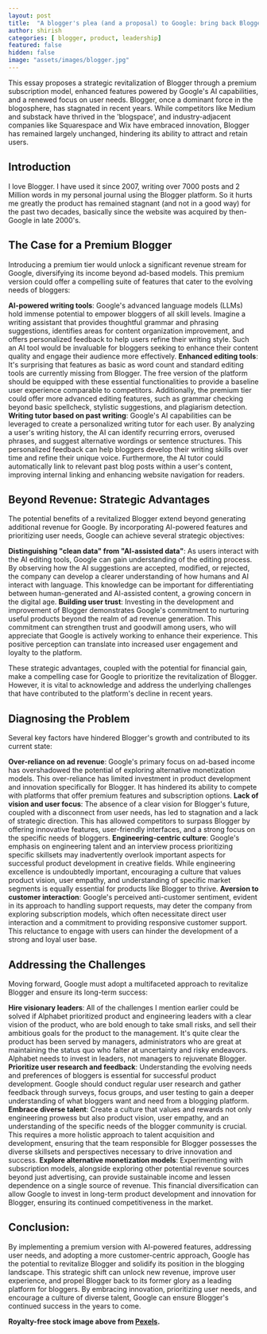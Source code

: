 ```yaml
---
layout: post
title:  "A blogger's plea (and a proposal) to Google: bring back Blogger!"
author: shirish
categories: [ blogger, product, leadership]
featured: false
hidden: false
image: "assets/images/blogger.jpg"
---
```

This essay proposes a strategic revitalization of Blogger through a premium subscription model, enhanced features powered by Google's AI capabilities, and a renewed focus on user needs. Blogger, once a dominant force in the blogosphere, has stagnated in recent years. While competitors like Medium and substack have thrived in the 'blogspace', and industry-adjacent companies like Squarespace and Wix have embraced innovation, Blogger has remained largely unchanged, hindering its ability to attract and retain users. 

## Introduction

I love Blogger. I have used it since 2007, writing over 7000 posts and 2 Million words in my personal journal using the Blogger platform. So it hurts me greatly the product has remained stagnant (and not in a good way) for the past two decades, basically since the website was acquired by then-Google in late 2000's.

## The Case for a Premium Blogger

Introducing a premium tier would unlock a significant revenue stream for Google, diversifying its income beyond ad-based models. This premium version could offer a compelling suite of features that cater to the evolving needs of bloggers:

__AI-powered writing tools__: Google's advanced language models (LLMs) hold immense potential to empower bloggers of all skill levels. Imagine a writing assistant that provides thoughtful grammar and phrasing suggestions, identifies areas for content organization improvement, and offers personalized feedback to help users refine their writing style. Such an AI tool would be invaluable for bloggers seeking to enhance their content quality and engage their audience more effectively.
__Enhanced editing tools__: It's surprising that features as basic as word count and standard editing tools are currently missing from Blogger. The free version of the platform should be equipped with these essential functionalities to provide a baseline user experience comparable to competitors. Additionally, the premium tier could offer more advanced editing features, such as grammar checking beyond basic spellcheck, stylistic suggestions, and plagiarism detection.
__Writing tutor based on past writing__: Google's AI capabilities can be leveraged to create a personalized writing tutor for each user. By analyzing a user's writing history, the AI can identify recurring errors, overused phrases, and suggest alternative wordings or sentence structures. This personalized feedback can help bloggers develop their writing skills over time and refine their unique voice. Furthermore, the AI tutor could automatically link to relevant past blog posts within a user's content, improving internal linking and enhancing website navigation for readers.

## Beyond Revenue: Strategic Advantages

The potential benefits of a revitalized Blogger extend beyond generating additional revenue for Google. By incorporating AI-powered features and prioritizing user needs, Google can achieve several strategic objectives:

__Distinguishing "clean data" from "AI-assisted data"__: As users interact with the AI editing tools, Google can gain understanding of the editing process. By observing how the AI suggestions are accepted, modified, or rejected, the company can develop a clearer understanding of how humans and AI interact with language. This knowledge can be important for differentiating between human-generated and AI-assisted content, a growing concern in the digital age.
__Building user trust__: Investing in the development and improvement of Blogger demonstrates Google's commitment to nurturing useful products beyond the realm of ad revenue generation. This commitment can strengthen trust and goodwill among users, who will appreciate that Google is actively working to enhance their experience. This positive perception can translate into increased user engagement and loyalty to the platform.

These strategic advantages, coupled with the potential for financial gain, make a compelling case for Google to prioritize the revitalization of Blogger. However, it is vital to acknowledge and address the underlying challenges that have contributed to the platform's decline in recent years.

## Diagnosing the Problem

Several key factors have hindered Blogger's growth and contributed to its current state:

__Over-reliance on ad revenue__: Google's primary focus on ad-based income has overshadowed the potential of exploring alternative monetization models. This over-reliance has limited investment in product development and innovation specifically for Blogger. It has hindered its ability to compete with platforms that offer premium features and subscription options.
__Lack of vision and user focus__: The absence of a clear vision for Blogger's future, coupled with a disconnect from user needs, has led to stagnation and a lack of strategic direction. This has allowed competitors to surpass Blogger by offering innovative features, user-friendly interfaces, and a strong focus on the specific needs of bloggers.
__Engineering-centric culture__: Google's emphasis on engineering talent and an interview process prioritizing specific skillsets may inadvertently overlook important aspects for successful product development in creative fields. While engineering excellence is undoubtedly important, encouraging a culture that values product vision, user empathy, and understanding of specific market segments is equally essential for products like Blogger to thrive.
__Aversion to customer interaction__: Google's perceived anti-customer sentiment, evident in its approach to handling support requests, may deter the company from exploring subscription models, which often necessitate direct user interaction and a commitment to providing responsive customer support. This reluctance to engage with users can hinder the development of a strong and loyal user base.

## Addressing the Challenges

Moving forward, Google must adopt a multifaceted approach to revitalize Blogger and ensure its long-term success:

__Hire visionary leaders__: All of the challenges I mention earlier could be solved if Alphabet prioritized product and engineering leaders with a clear vision of the product, who are bold enough to take small risks, and sell their ambitious goals for the product to the management. It's quite clear the product has been served by managers, administrators who are great at maintaining the status quo who falter at uncertainty and risky endeavors. Alphabet needs to invest in leaders, not managers to rejuvenate Blogger.
__Prioritize user research and feedback__: Understanding the evolving needs and preferences of bloggers is essential for successful product development. Google should conduct regular user research and gather feedback through surveys, focus groups, and user testing to gain a deeper understanding of what bloggers want and need from a blogging platform.
__Embrace diverse talent__: Create a culture that values and rewards not only engineering prowess but also product vision, user empathy, and an understanding of the specific needs of the blogger community is crucial. This requires a more holistic approach to talent acquisition and development, ensuring that the team responsible for Blogger possesses the diverse skillsets and perspectives necessary to drive innovation and success.
__Explore alternative monetization models__: Experimenting with subscription models, alongside exploring other potential revenue sources beyond just advertising, can provide sustainable income and lessen dependence on a single source of revenue. This financial diversification can allow Google to invest in long-term product development and innovation for Blogger, ensuring its continued competitiveness in the market.

## Conclusion:

By implementing a premium version with AI-powered features, addressing user needs, and adopting a more customer-centric approach, Google has the potential to revitalize Blogger and solidify its position in the blogging landscape. This strategic shift can unlock new revenue, improve user experience, and propel Blogger back to its former glory as a leading platform for bloggers. By embracing innovation, prioritizing user needs, and encourage a culture of diverse talent, Google can ensure Blogger's continued success in the years to come.

__Royalty-free stock image above from [Pexels](https://www.pexels.com/).__
